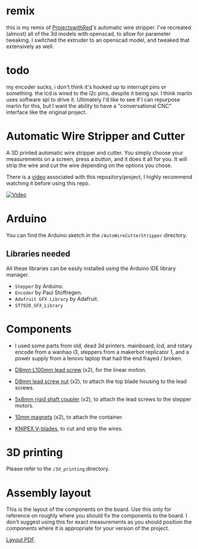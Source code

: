 # remix

this is my remix of [ProjectswithRed](https://www.youtube.com/c/ProjectswithRed)'s automatic wire stripper. I've recreated (almost) all of the 3d models with openscad, to allow for parameter tweaking. I switched the extruder to an openscad model, and tweaked that extensively as well.


# todo

my encoder sucks, i don't think it's hooked up to interrupt pins or something. the lcd is wired to the i2c pins, despite it being spi. I think marlin uses software spi to drive it. Ultimately I'd like to see if I can repurpose marlin for this, but I want the ability to have a "conversational CNC" interface like the original project.



# Automatic Wire Stripper and Cutter

A 3D printed automatic wire stripper and cutter. You simply choose your measurements on a screen, press a button, and it does it all for you. It will strip the wire and cut the wire depending on the options you chose.


There is a [video](https://youtu.be/pbuzLy1ktKM) associated with this repository/project, I highly recommend watching it before using this repo.

[![Video](readme_imgs/thumbnail.png)](https://youtu.be/pbuzLy1ktKM "Automatic_wire_stripper_cutter")


# Arduino

You can find the Arduino sketch in the `/AutoWireCutterStripper` directory.



## Libraries needed

All these libraries can be easily installed using the Arduino IDE library manager.

- `Stepper` by Arduino.
- `Encoder` by Paul Stoffregen.
- `Adafruit GFX Library` by Adafruit.
- `ST7920_GFX_Library` 



# Components

- I used some parts from old, dead 3d printers. mainboard, lcd, and rotary encode from a wanhao i3, steppers from a makerbot replicator 1, and a power supply from a lenovo laptop that had the end frayed / broken.


- [D8mm L100mm lead screw](https://www.amazon.co.uk/dp/B07QWKG317?ref_=cm_sw_r_cp_ud_dp_JMAC4EKE28W5Z3GSZSN8) (x2), for the linear motion.
- [D8mm lead screw nut](https://www.amazon.co.uk/dp/B07QWKG317?ref_=cm_sw_r_cp_ud_dp_JMAC4EKE28W5Z3GSZSN8) (x2), to attach the top blade housing to the lead screws.
- [5x8mm rigid shaft coupler](https://www.amazon.co.uk/dp/B096G1GZH5?ref_=cm_sw_r_cp_ud_dp_VWE1T2SQZQB0X13TQ1F7) (x2), to attach the lead screws to the stepper motors.
- [10mm magnets](https://www.amazon.co.uk/dp/B08FSTRRDR?ref_=cm_sw_r_cp_ud_dp_13WEC590XVADQKN2RJ0W) (x2), to attach the container.
- [KNIPEX V-blades](https://www.amazon.co.uk/dp/B00161GBDW?ref_=cm_sw_r_cp_ud_dp_S63KK1ZZ8DPRHWMBEFJC), to cut and strip the wires.


# 3D printing

Please refer to the `/3d_printing` directory.

# Assembly layout
This is the layout of the components on the board. Use this only for reference on roughly where you should fix the components to the board. I don't suggest using this for exact measurements as you should position the components where it is appropriate for your version of the project.

[Layout PDF](./assembly_layout.pdf).
